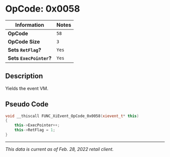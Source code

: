 # OpCode: 0x0058

| Information               | Notes |
|---                        |---    |
| **OpCode**                | `58`  |
| **OpCode Size**           | `3`   |
| **Sets `RetFlag`?**       | `Yes` |
| **Sets `ExecPointer`?**   | `Yes` |

## Description

Yields the event VM.

## Pseudo Code

```cpp
void __thiscall FUNC_XiEvent_OpCode_0x0058(xievent_t* this)
{
    this->ExecPointer++;
    this->RetFlag = 1;
}
```

---

_This data is current as of Feb. 28, 2022 retail client._